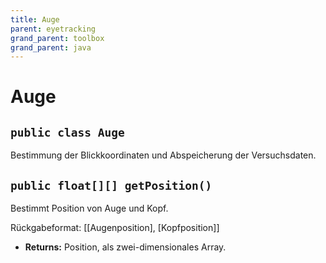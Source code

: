 ```yaml
---
title: Auge
parent: eyetracking
grand_parent: toolbox
grand_parent: java
---
```


# Auge


## `public class Auge`

Bestimmung der Blickkoordinaten und Abspeicherung der Versuchsdaten.

## `public float[][] getPosition()`

Bestimmt Position von Auge und Kopf.



Rückgabeformat: [[Augenposition], [Kopfposition]]

 * **Returns:** Position, als zwei-dimensionales Array.
